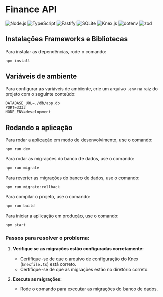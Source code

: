 # Finance API

![Node.js](https://img.shields.io/badge/Node.js-339933?style=for-the-badge&logo=nodedotjs&logoColor=white)
![TypeScript](https://img.shields.io/badge/TypeScript-007ACC?style=for-the-badge&logo=typescript&logoColor=white)
![Fastify](https://img.shields.io/badge/Fastify-000000?style=for-the-badge&logo=fastify&logoColor=white)
![SQLite](https://img.shields.io/badge/SQLite-003B57?style=for-the-badge&logo=sqlite&logoColor=white)
![Knex.js](https://img.shields.io/badge/Knex.js-000000?style=for-the-badge&logo=knex&logoColor=white)
![dotenv](https://img.shields.io/badge/dotenv-ECD53F?style=for-the-badge&logo=dotenv&logoColor=black)
![zod](https://img.shields.io/badge/zod-000000?style=for-the-badge&logo=zod&logoColor=white)

## Instalações Frameworks e Bibliotecas

Para instalar as dependências, rode o comando:

```sh
npm install
```

## Variáveis de ambiente

Para configurar as variáveis de ambiente, crie um arquivo `.env` na raiz do projeto com o seguinte conteúdo:

```
DATABASE_URL=./db/app.db
PORT=3333
NODE_ENV=development
```

## Rodando a aplicação

Para rodar a aplicação em modo de desenvolvimento, use o comando:

```sh
npm run dev
```

Para rodar as migrações do banco de dados, use o comando:

```sh
npm run migrate
```

Para reverter as migrações do banco de dados, use o comando:

```sh
npm run migrate:rollback
```

Para compilar o projeto, use o comando:

```sh
npm run build
```

Para iniciar a aplicação em produção, use o comando:

```sh
npm start
```

### Passos para resolver o problema:

1. **Verifique se as migrações estão configuradas corretamente:**
   - Certifique-se de que o arquivo de configuração do Knex (`knexfile.ts`) está correto.
   - Certifique-se de que as migrações estão no diretório correto.

2. **Execute as migrações:**
   - Rode o comando para executar as migrações do banco de dados.

